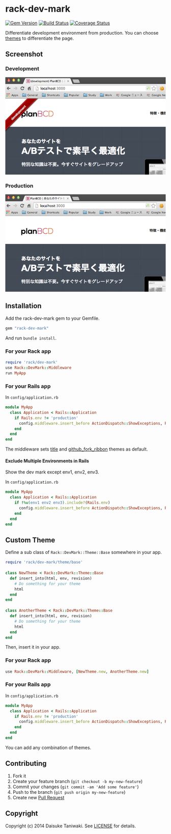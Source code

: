 # rack-dev-mark

[![Gem Version](https://badge.fury.io/rb/rack-dev-mark.svg)](http://badge.fury.io/rb/rack-dev-mark) [![Build Status](https://secure.travis-ci.org/dtaniwaki/rack-dev-mark.png?branch=master)](http://travis-ci.org/dtaniwaki/rack-dev-mark) [![Coverage Status](https://coveralls.io/repos/dtaniwaki/rack-dev-mark/badge.png?branch=master)](https://coveralls.io/r/dtaniwaki/rack-dev-mark?branch=master)

Differentiate development environment from production.
You can choose [themes](lib/rack/dev-mark/theme/README.md) to differentiate the page.

## Screenshot

### Development

![screenshot development](screenshot-development.png)

### Production

![screenshot production](screenshot-production.png)

## Installation

Add the rack-dev-mark gem to your Gemfile.

```ruby
gem "rack-dev-mark"
```

And run `bundle install`.

### For your Rack app

```ruby
require 'rack/dev-mark'
use Rack::DevMark::Middleware
run MyApp
```

### For your Rails app

In `config/application.rb`

```ruby
module MyApp
  class Application < Rails::Application
    if Rails.env != 'production'
      config.middleware.insert_before ActionDispatch::ShowExceptions, Rack::DevMark::Middleware
    end
  end
end
```

The middleware sets [title](lib/rack/dev-mark/theme/title) and [github_fork_ribbon](lib/rack/dev-mark/theme/github_fork_ribbon.rb) themes as default.

#### Exclude Multiple Environments in Rails

Show the dev mark except env1, env2, env3.

In `config/application.rb`

```ruby
module MyApp
  class Application < Rails::Application
    if !%w(env1 env2 env3).include?(Rails.env)
      config.middleware.insert_before ActionDispatch::ShowExceptions, Rack::DevMark::Middleware
    end
  end
end
```

## Custom Theme

Define a sub class of `Rack::DevMark::Theme::Base` somewhere in your app.

```ruby
require 'rack/dev-mark/theme/base'

class NewTheme < Rack::DevMark::Theme::Base
  def insert_into(html, env, revision)
    # Do something for your theme
    html
  end
end

class AnotherTheme < Rack::DevMark::Theme::Base
  def insert_into(html, env, revision)
    # Do something for your theme
    html
  end
end
```

Then, insert it in your app.

### For your Rack app

```ruby
use Rack::DevMark::Middleware, [NewTheme.new, AnotherTheme.new]
```

### For your Rails app

In `config/application.rb`

```ruby
module MyApp
  class Application < Rails::Application
    if Rails.env != 'production'
      config.middleware.insert_before ActionDispatch::ShowExceptions, Rack::DevMark::Middleware, [NewTheme.new, AnotherTheme.new]
    end
  end
end
```

You can add any combination of themes.

## Contributing

1. Fork it
2. Create your feature branch (`git checkout -b my-new-feature`)
3. Commit your changes (`git commit -am 'Add some feature'`)
4. Push to the branch (`git push origin my-new-feature`)
5. Create new [Pull Request](../../pull/new/master)

## Copyright

Copyright (c) 2014 Daisuke Taniwaki. See [LICENSE](LICENSE) for details.
